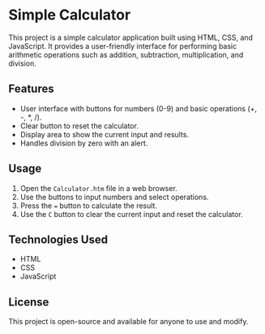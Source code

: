 # Simple Calculator

This project is a simple calculator application built using HTML, CSS, and JavaScript. It provides a user-friendly interface for performing basic arithmetic operations such as addition, subtraction, multiplication, and division.

## Features

- User interface with buttons for numbers (0-9) and basic operations (+, -, *, /).
- Clear button to reset the calculator.
- Display area to show the current input and results.
- Handles division by zero with an alert.

## Usage

1. Open the `Calculator.htm` file in a web browser.
2. Use the buttons to input numbers and select operations.
3. Press the `=` button to calculate the result.
4. Use the `C` button to clear the current input and reset the calculator.

## Technologies Used

- HTML
- CSS
- JavaScript

## License

This project is open-source and available for anyone to use and modify.